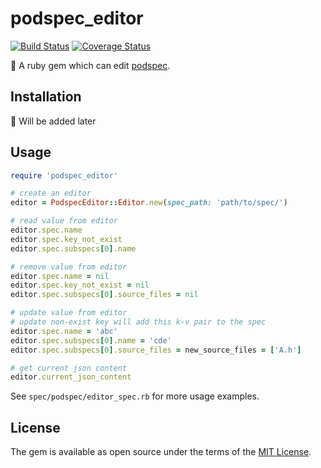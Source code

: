 # podspec_editor

[![Build Status](https://travis-ci.org/X140Yu/podspec-editor.svg?branch=master)](https://travis-ci.org/X140Yu/podspec-editor)
[![Coverage Status](https://coveralls.io/repos/github/X140Yu/podspec-editor/badge.svg)](https://coveralls.io/github/X140Yu/podspec-editor)

💎 A ruby gem which can edit [podspec](https://guides.cocoapods.org/syntax/podspec.html).


## Installation

🤣 Will be added later

## Usage

```ruby
require 'podspec_editor'

# create an editor
editor = PodspecEditor::Editor.new(spec_path: 'path/to/spec/')

# read value from editor
editor.spec.name
editor.spec.key_not_exist
editor.spec.subspecs[0].name

# remove value from editor
editor.spec.name = nil
editor.spec.key_not_exist = nil
editor.spec.subspecs[0].source_files = nil

# update value from editor
# update non-exist key will add this k-v pair to the spec
editor.spec.name = 'abc'
editor.spec.subspecs[0].name = 'cde'
editor.spec.subspecs[0].source_files = new_source_files = ['A.h']

# get current json content
editor.current_json_content
```

See `spec/podspec/editor_spec.rb` for more usage examples.

## License

The gem is available as open source under the terms of the [MIT License](https://opensource.org/licenses/MIT).
